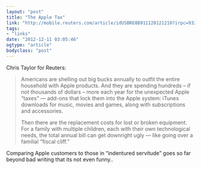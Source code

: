 ```yaml
---
layout: "post"
title: "The Apple Tax"
link: "http://mobile.reuters.com/article/idUSBRE8B911120121210?irpc=932"
tags: 
- "links"
date: "2012-12-11 03:05:46"
ogtype: "article"
bodyclass: "post"
---
```


Chris Taylor for Reuters:

> Americans are shelling out big bucks annually to outfit the entire household with Apple products. And they are spending hundreds – if not thousands of dollars – more each year for the unexpected Apple “taxes” — add-ons that lock them into the Apple system: iTunes downloads for music, movies and games, along with subscriptions and accessories.
> 
> Then there are the replacement costs for lost or broken equipment. For a family with multiple children, each with their own technological needs, the total annual bill can get downright ugly — like going over a familial “fiscal cliff.”

Comparing Apple customers to those in “indentured servitude” goes so far beyond bad writing that its not even funny..